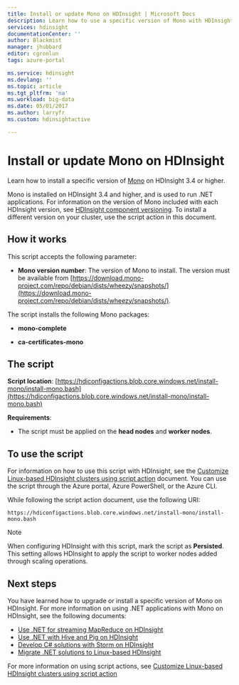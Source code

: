 ```yaml
---
title: Install or update Mono on HDInsight | Microsoft Docs
description: Learn how to use a specific version of Mono with HDInsight cluster. Mono is used to run .NET applications on Linux-based HDInsight clusters.
services: hdinsight
documentationCenter: ''
author: Blackmist
manager: jhubbard
editor: cgronlun
tags: azure-portal

ms.service: hdinsight
ms.devlang: ''
ms.topic: article
ms.tgt_pltfrm: 'na'
ms.workload: big-data
ms.date: 05/01/2017
ms.author: larryfr
ms.custom: hdinsightactive

---
```


# Install or update Mono on HDInsight

Learn how to install a specific version of [Mono](https://www.mono-project.com) on HDInsight 3.4 or higher.

Mono is installed on HDInsight 3.4 and higher, and is used to run .NET applications. For information on the version of Mono included with each HDInsight version, see [HDInsight component versioning](hdinsight-component-versioning.md). To install a different version on your cluster, use the script action in this document. 

## How it works

This script accepts the following parameter:

* __Mono version number__: The version of Mono to install. The version must be available from [https://download.mono-project.com/repo/debian/dists/wheezy/snapshots/](https://download.mono-project.com/repo/debian/dists/wheezy/snapshots/).

The script installs the following Mono packages:

* __mono-complete__

* __ca-certificates-mono__

## The script

__Script location__: [https://hdiconfigactions.blob.core.windows.net/install-mono/install-mono.bash](https://hdiconfigactions.blob.core.windows.net/install-mono/install-mono.bash)

__Requirements__:

* The script must be applied on the __head nodes__ and __worker nodes__.

## To use the script

For information on how to use this script with HDInsight, see the [Customize Linux-based HDInsight clusters using script action](hdinsight-hadoop-customize-cluster-linux.md#apply-a-script-action-to-a-running-cluster) document. You can use the script through the Azure portal, Azure PowerShell, or the Azure CLI.

While following the script action document, use the following URI:

    https://hdiconfigactions.blob.core.windows.net/install-mono/install-mono.bash

> [!NOTE]
> When configuring HDInsight with this script, mark the script as __Persisted__. This setting allows HDInsight to apply the script to worker nodes added through scaling operations.


## Next steps

You have learned how to upgrade or install a specific version of Mono on HDInsight. For more information on using .NET applications with Mono on HDInsight, see the following documents:

* [Use .NET for streaming MapReduce on HDInsight](hdinsight-hadoop-dotnet-csharp-mapreduce-streaming.md)
* [Use .NET with Hive and Pig on HDInsight](hdinsight-hadoop-hive-pig-udf-dotnet-csharp.md)
* [Develop C# solutions with Storm on HDInsight](hdinsight-storm-develop-csharp-visual-studio-topology.md)
* [Migrate .NET solutions to Linux-based HDInsight](hdinsight-hadoop-migrate-dotnet-to-linux.md)

For more information on using script actions, see [Customize Linux-based HDInsight clusters using script action](hdinsight-hadoop-customize-cluster-linux.md)